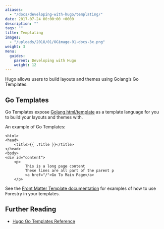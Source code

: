 ```yaml
---
aliases:
  - "/docs/developing-with-hugo/templating/"
date: 2017-07-24 00:00:00 +0000
description: ""
tags: ""
title: Templating
images:
  - "/uploads/2018/01/OGimage-01-docs-3x.png"
weight: 3
menu:
  guides:
    parent: Developing with Hugo
    weight: 12
---
```


Hugo allows users to build layouts and themes using Golang’s Go Templates.

## Go Templates

Go Templates expose [Golang html/template](https://golang.org/pkg/html/template/) as a template language for you to build your layouts and themes with.

An example of Go Templates:

```go-html-template
<html>
<head>
    <title>{{ .Title }}</title>
</head>
<body>
<div id="content">
    <p>
         This is a long page content
         These lines are all part of the parent p
         <a href="/">Go To Main Page</a>
    </p>
```

See the [Front Matter Template documentation][1] for examples of how to use Forestry in your templates.

## Further Reading

- [Hugo Go Templates Reference](https://gohugo.io/templates/introduction/)

[1]: /docs/settings/front-matter-templates/
